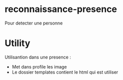 # reconnaissance-presence
Pour detecter une personne

# Utility
Utilisantion dans une presence : 
- Met dans profile les image 
- Le dossier templates contient le html qui est utiliser 
